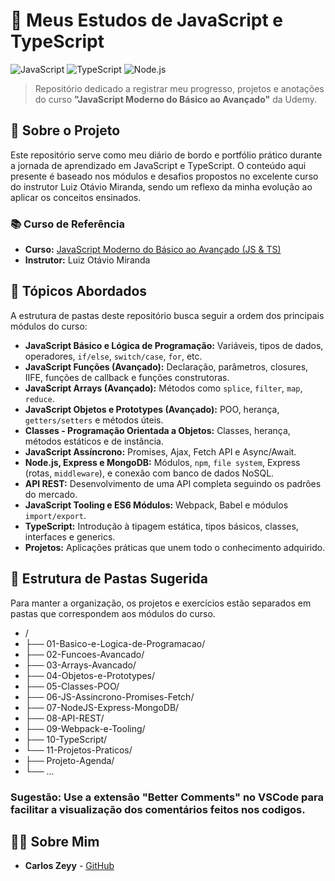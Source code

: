 # 🚀 Meus Estudos de JavaScript e TypeScript

![JavaScript](https://img.shields.io/badge/JavaScript-F7DF1E?style=for-the-badge&logo=javascript&logoColor=black)
![TypeScript](https://img.shields.io/badge/TypeScript-3178C6?style=for-the-badge&logo=typescript&logoColor=white)
![Node.js](https://img.shields.io/badge/Node.js-339933?style=for-the-badge&logo=nodedotjs&logoColor=white)

> Repositório dedicado a registrar meu progresso, projetos e anotações do curso **"JavaScript Moderno do Básico ao Avançado"** da Udemy.

## 🎯 Sobre o Projeto

Este repositório serve como meu diário de bordo e portfólio prático durante a jornada de aprendizado em JavaScript e TypeScript. O conteúdo aqui presente é baseado nos módulos e desafios propostos no excelente curso do instrutor Luiz Otávio Miranda, sendo um reflexo da minha evolução ao aplicar os conceitos ensinados.

### 📚 Curso de Referência

* **Curso:** [JavaScript Moderno do Básico ao Avançado (JS & TS)](https://www.udemy.com/course/curso-de-javascript-moderno-do-basico-ao-avancado/)
* **Instrutor:** Luiz Otávio Miranda

## 📖 Tópicos Abordados

A estrutura de pastas deste repositório busca seguir a ordem dos principais módulos do curso:

* **JavaScript Básico e Lógica de Programação:** Variáveis, tipos de dados, operadores, `if/else`, `switch/case`, `for`, etc.
* **JavaScript Funções (Avançado):** Declaração, parâmetros, closures, IIFE, funções de callback e funções construtoras.
* **JavaScript Arrays (Avançado):** Métodos como `splice`, `filter`, `map`, `reduce`.
* **JavaScript Objetos e Prototypes (Avançado):** POO, herança, `getters/setters` e métodos úteis.
* **Classes - Programação Orientada a Objetos:** Classes, herança, métodos estáticos e de instância.
* **JavaScript Assíncrono:** Promises, Ajax, Fetch API e Async/Await.
* **Node.js, Express e MongoDB:** Módulos, `npm`, `file system`, Express (rotas, `middleware`), e conexão com banco de dados NoSQL.
* **API REST:** Desenvolvimento de uma API completa seguindo os padrões do mercado.
* **JavaScript Tooling e ES6 Módulos:** Webpack, Babel e módulos `import/export`.
* **TypeScript:** Introdução à tipagem estática, tipos básicos, classes, interfaces e generics.
* **Projetos:** Aplicações práticas que unem todo o conhecimento adquirido.

## 📂 Estrutura de Pastas Sugerida

Para manter a organização, os projetos e exercícios estão separados em pastas que correspondem aos módulos do curso.

* /
* ├── 01-Basico-e-Logica-de-Programacao/
* ├── 02-Funcoes-Avancado/
* ├── 03-Arrays-Avancado/
* ├── 04-Objetos-e-Prototypes/
* ├── 05-Classes-POO/
* ├── 06-JS-Assincrono-Promises-Fetch/
* ├── 07-NodeJS-Express-MongoDB/
* ├── 08-API-REST/
* ├── 09-Webpack-e-Tooling/
* ├── 10-TypeScript/
* └── 11-Projetos-Praticos/
* ├── Projeto-Agenda/
* └── ...

### Sugestão: Use a extensão "Better Comments" no VSCode para facilitar a visualização dos comentários feitos nos codigos.


## 👨‍💻 Sobre Mim

* **Carlos Zeyy** - [GitHub](https://github.com/CarlosZeyy)
